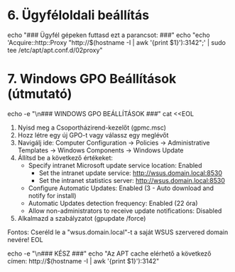 # 6. Ügyféloldali beállítás
echo "### Ügyfél gépeken futtasd ezt a parancsot: ###"
echo "echo 'Acquire::http::Proxy \"http://$(hostname -I | awk '{print $1}'):3142\";' | sudo tee /etc/apt/apt.conf.d/02proxy"

# 7. Windows GPO Beállítások (útmutató)
echo -e "\n### WINDOWS GPO BEÁLLÍTÁSOK ###"
cat <<EOL
1. Nyisd meg a Csoportházirend-kezelőt (gpmc.msc)
2. Hozz létre egy új GPO-t vagy válassz egy meglévőt
3. Navigálj ide: Computer Configuration -> Policies -> Administrative Templates -> Windows Components -> Windows Update
4. Állítsd be a következő értékeket:
   - Specify intranet Microsoft update service location: Enabled
     - Set the intranet update service: http://wsus.domain.local:8530
     - Set the intranet statistics server: http://wsus.domain.local:8530
   - Configure Automatic Updates: Enabled (3 - Auto download and notify for install)
   - Automatic Updates detection frequency: Enabled (22 óra)
   - Allow non-administrators to receive update notifications: Disabled
5. Alkalmazd a szabályzatot (gpupdate /force)

Fontos: Cseréld le a "wsus.domain.local"-t a saját WSUS szervered domain nevére!
EOL

echo -e "\n### KÉSZ ###"
echo "Az APT cache elérhető a következő címen: http://$(hostname -I | awk '{print $1}'):3142"
